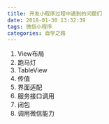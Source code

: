 ```yaml
---
title: 开发小程序过程中遇到的问题们
date: 2018-01-30 13:32:39
tags: 微信小程序
categories: 自学之路
---
```


1.  View布局
2. 跑马灯
3. TableView
4. 传值
5. 界面适配
6. 服务接口调用
7. 闭包
8. 调用微信能力
